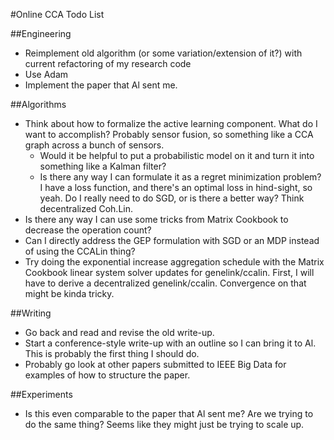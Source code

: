 #Online CCA Todo List

##Engineering
* Reimplement old algorithm (or some variation/extension of it?) with current refactoring of my research code
* Use Adam
* Implement the paper that Al sent me.

##Algorithms
* Think about how to formalize the active learning component. What do I want to accomplish? Probably sensor fusion, so something like a CCA graph across a bunch of sensors.
    * Would it be helpful to put a probabilistic model on it and turn it into something like a Kalman filter?
    * Is there any way I can formulate it as a regret minimization problem? I have a loss function, and there's an optimal loss in hind-sight, so yeah. Do I really need to do SGD, or is there a better way? Think decentralized Coh.Lin.
* Is there any way I can use some tricks from Matrix Cookbook to decrease the operation count?
* Can I directly address the GEP formulation with SGD or an MDP instead of using the CCALin thing?
* Try doing the exponential increase aggregation schedule with the Matrix Cookbook linear system solver updates for genelink/ccalin. First, I will have to derive a decentralized genelink/ccalin. Convergence on that might be kinda tricky.

##Writing
* Go back and read and revise the old write-up.
* Start a conference-style write-up with an outline so I can bring it to Al. This is probably the first thing I should do.
* Probably go look at other papers submitted to IEEE Big Data for examples of how to structure the paper.

##Experiments
* Is this even comparable to the paper that Al sent me? Are we trying to do the same thing? Seems like they might just be trying to scale up.
